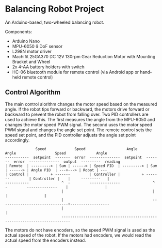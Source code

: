 Balancing Robot Project
=======================

An Arduino-based, two-wheeled balancing robot.

Components:
* Arduino Nano
* MPU-6050 6 DoF sensor
* L298N motor driver
* Machifit 25GA370 DC 12V 130rpm Gear Reduction Motor with Mounting Bracket and Wheel
* 2x 4-AA battery holders with switch
* HC-06 bluetooth module for remote control (via Android app or hand-held remote control)

Control Algorithm
-----------------

The main control alorithm changes the motor speed based on the measured angle. If the robot tips forward or backward, the motors drive forward or backward to prevent the robot from falling over. Two PID controllers are used to achieve this. The first measures the angle from the MPU-6050 and changes the motor speed PWM signal. The second uses the motor speed PWM signal and changes the angle set point. The remote control sets the speed set point, and the PID controller adjusts the angle set point accordingly.

```
              Speed             Speed                   Angle             Angle                  Speed              Angle
-----------  setpoint  -------  error  --------------  setpoint  -------  error  --------------  output  ---------  reading
| Remote  | ---------> | Sum | ------> | Speed PID  | ---------> | Sum | ------> | Angle PID  | ---+---> | Robot | ---
| Control |          + -------         | Controller |          + -------         | Controller |    |     ---------   |
-----------               ^  -         --------------               ^  -         --------------    |                 |
                          |                                         |                              |                 |
                          |                                         -------------------------------+------------------
                          |                                                                        |
                          --------------------------------------------------------------------------
```

The motors do not have encoders, so the speed PWM signal is used as the actual speed of the robot. If the motors had encoders, we would read the actual speed from the encoders instead.
